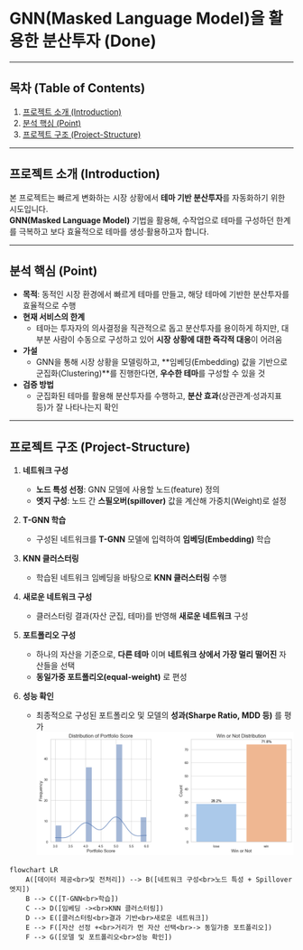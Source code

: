 # GNN(Masked Language Model)을 활용한 분산투자 (Done)
---

## 목차 (Table of Contents)

1. [프로젝트 소개 (Introduction)](#프로젝트-소개-introduction)  
2. [분석 핵심 (Point)](#분석-핵심-point)  
3. [프로젝트 구조 (Project-Structure)](#프로젝트-구조-project-structure)

---

## 프로젝트 소개 (Introduction)
본 프로젝트는 빠르게 변화하는 시장 상황에서 **테마 기반 분산투자**를 자동화하기 위한 시도입니다.  
**GNN(Masked Language Model)** 기법을 활용해, 수작업으로 테마를 구성하던 한계를 극복하고 보다 효율적으로 테마를 생성·활용하고자 합니다.

---

## 분석 핵심 (Point)

- **목적**: 동적인 시장 환경에서 빠르게 테마를 만들고, 해당 테마에 기반한 분산투자를 효율적으로 수행
- **현재 서비스의 한계**  
  - 테마는 투자자의 의사결정을 직관적으로 돕고 분산투자를 용이하게 하지만, 대부분 사람이 수동으로 구성하고 있어 **시장 상황에 대한 즉각적 대응**이 어려움
- **가설**  
  - GNN을 통해 시장 상황을 모델링하고, **임베딩(Embedding) 값을 기반으로 군집화(Clustering)**를 진행한다면, **우수한 테마**를 구성할 수 있을 것
- **검증 방법**  
  - 군집화된 테마를 활용해 분산투자를 수행하고, **분산 효과**(상관관계·성과지표 등)가 잘 나타나는지 확인

---

## 프로젝트 구조 (Project-Structure)

1. **네트워크 구성**  
   - **노드 특성 선정**: GNN 모델에 사용할 노드(feature) 정의  
   - **엣지 구성**: 노드 간 **스필오버(spillover)** 값을 계산해 가중치(Weight)로 설정

2. **T-GNN 학습**  
   - 구성된 네트워크를 **T-GNN** 모델에 입력하여 **임베딩(Embedding)** 학습

3. **KNN 클러스터링**  
   - 학습된 네트워크 임베딩을 바탕으로 **KNN 클러스터링** 수행

4. **새로운 네트워크 구성**  
   - 클러스터링 결과(자산 군집, 테마)를 반영해 **새로운 네트워크** 구성

5. **포트폴리오 구성**  
   - 하나의 자산을 기준으로, **다른 테마** 이며 **네트워크 상에서 가장 멀리 떨어진** 자산들을 선택  
   - **동일가중 포트폴리오(equal-weight)** 로 편성

6. **성능 확인**  
   - 최종적으로 구성된 포트폴리오 및 모델의 **성과(Sharpe Ratio, MDD 등)** 를 평가  
   ![Performance](./images/Performance.png)

```mermaid
flowchart LR
    A([데이터 제공<br>및 전처리]) --> B([네트워크 구성<br>노드 특성 + Spillover 엣지])
    B --> C([T-GNN<br>학습])
    C --> D([임베딩 -><br>KNN 클러스터링])
    D --> E([클러스터링<br>결과 기반<br>새로운 네트워크])
    E --> F([자산 선정 +<br>거리가 먼 자산 선택<br>-> 동일가중 포트폴리오])
    F --> G([모델 및 포트폴리오<br>성능 확인])
